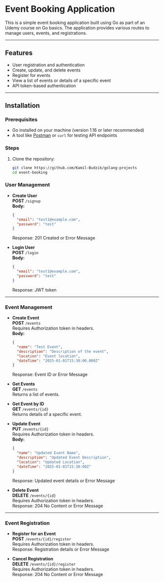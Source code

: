 
# Event Booking Application

This is a simple event booking application built using Go as part of an Udemy course on Go basics. The application provides various routes to manage users, events, and registrations.

---

## Features
- User registration and authentication
- Create, update, and delete events
- Register for events
- View a list of events or details of a specific event
- API token-based authentication

---

## Installation

### Prerequisites
- Go installed on your machine (version 1.16 or later recommended)
- A tool like [Postman](https://www.postman.com/) or `curl` for testing API endpoints

### Steps
1. Clone the repository:
   ```bash
   git clone https://github.com/Kamil-Budzik/golang-projects
   cd event-booking

### User Management
- **Create User**  
  **POST** `/signup`  
  **Body:**
  ```json
  {
    "email": "test1@example.com",
    "password": "test"
  }
  ```
  Response: 201 Created or Error Message

- **Login User**  
  **POST** `/login`  
  **Body:**
  ```json
  {
    "email": "test1@example.com",
    "password": "test"
  }
  ```
  Response: JWT token

---

### Event Management
- **Create Event**  
  **POST** `/events`  
  Requires Authorization token in headers.  
  **Body:**
  ```json
  {
    "name": "Test Event",
    "description": "Description of the event",
    "location": "Event location",
    "dateTime": "2025-01-01T15:30:00.000Z"
  }
  ```
  Response: Event ID or Error Message

- **Get Events**  
  **GET** `/events`  
  Returns a list of events.

- **Get Event by ID**  
  **GET** `/events/{id}`  
  Returns details of a specific event.

- **Update Event**  
  **PUT** `/events/{id}`  
  Requires Authorization token in headers.  
  **Body:**
  ```json
  {
    "name": "Updated Event Name",
    "description": "Updated Event Description",
    "location": "Updated Location",
    "dateTime": "2025-01-01T15:30:00Z"
  }
  ```
  Response: Updated event details or Error Message

- **Delete Event**  
  **DELETE** `/events/{id}`  
  Requires Authorization token in headers.  
  Response: 204 No Content or Error Message

---

### Event Registration
- **Register for an Event**  
  **POST** `/events/{id}/register`  
  Requires Authorization token in headers.  
  Response: Registration details or Error Message

- **Cancel Registration**  
  **DELETE** `/events/{id}/register`  
  Requires Authorization token in headers.  
  Response: 204 No Content or Error Message
